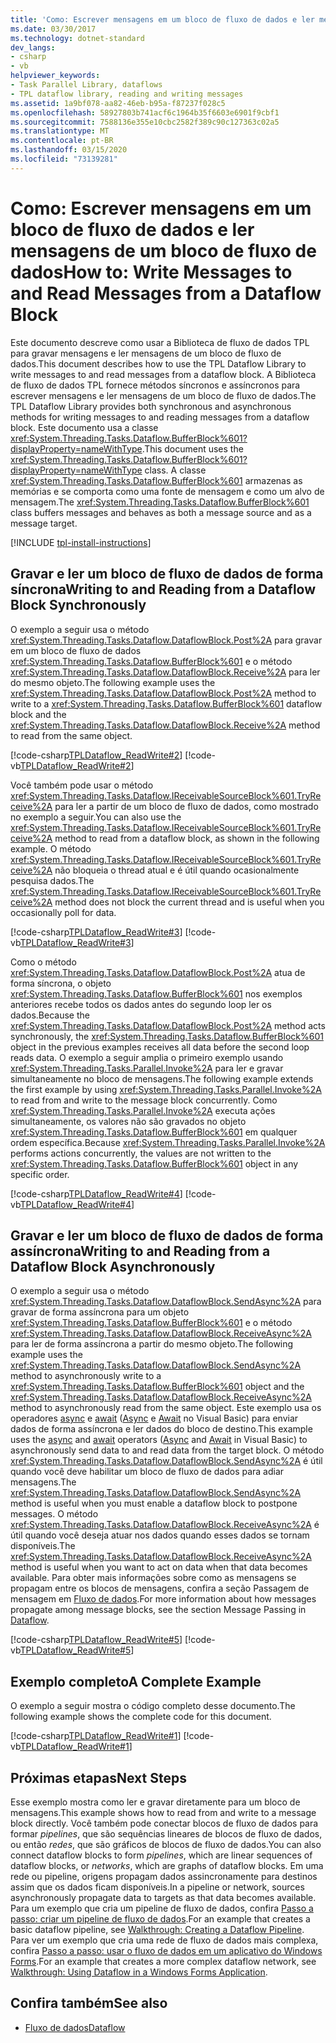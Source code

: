 ```yaml
---
title: 'Como: Escrever mensagens em um bloco de fluxo de dados e ler mensagens de um bloco de fluxo de dados'
ms.date: 03/30/2017
ms.technology: dotnet-standard
dev_langs:
- csharp
- vb
helpviewer_keywords:
- Task Parallel Library, dataflows
- TPL dataflow library, reading and writing messages
ms.assetid: 1a9bf078-aa82-46eb-b95a-f87237f028c5
ms.openlocfilehash: 58927803b741acf6c1964b35f6603e6901f9cbf1
ms.sourcegitcommit: 7588136e355e10cbc2582f389c90c127363c02a5
ms.translationtype: MT
ms.contentlocale: pt-BR
ms.lasthandoff: 03/15/2020
ms.locfileid: "73139281"
---
```

# <a name="how-to-write-messages-to-and-read-messages-from-a-dataflow-block"></a><span data-ttu-id="1d5aa-102">Como: Escrever mensagens em um bloco de fluxo de dados e ler mensagens de um bloco de fluxo de dados</span><span class="sxs-lookup"><span data-stu-id="1d5aa-102">How to: Write Messages to and Read Messages from a Dataflow Block</span></span>
<span data-ttu-id="1d5aa-103">Este documento descreve como usar a Biblioteca de fluxo de dados TPL para gravar mensagens e ler mensagens de um bloco de fluxo de dados.</span><span class="sxs-lookup"><span data-stu-id="1d5aa-103">This document describes how to use the TPL Dataflow Library to write messages to and read messages from a dataflow block.</span></span> <span data-ttu-id="1d5aa-104">A Biblioteca de fluxo de dados TPL fornece métodos síncronos e assíncronos para escrever mensagens e ler mensagens de um bloco de fluxo de dados.</span><span class="sxs-lookup"><span data-stu-id="1d5aa-104">The TPL Dataflow Library provides both synchronous and asynchronous methods for writing messages to and reading messages from a dataflow block.</span></span> <span data-ttu-id="1d5aa-105">Este documento usa a classe <xref:System.Threading.Tasks.Dataflow.BufferBlock%601?displayProperty=nameWithType>.</span><span class="sxs-lookup"><span data-stu-id="1d5aa-105">This document uses the <xref:System.Threading.Tasks.Dataflow.BufferBlock%601?displayProperty=nameWithType> class.</span></span> <span data-ttu-id="1d5aa-106">A classe <xref:System.Threading.Tasks.Dataflow.BufferBlock%601> armazenas as memórias e se comporta como uma fonte de mensagem e como um alvo de mensagem.</span><span class="sxs-lookup"><span data-stu-id="1d5aa-106">The <xref:System.Threading.Tasks.Dataflow.BufferBlock%601> class buffers messages and behaves as both a message source and as a message target.</span></span>  

[!INCLUDE [tpl-install-instructions](../../../includes/tpl-install-instructions.md)]

## <a name="writing-to-and-reading-from-a-dataflow-block-synchronously"></a><span data-ttu-id="1d5aa-107">Gravar e ler um bloco de fluxo de dados de forma síncrona</span><span class="sxs-lookup"><span data-stu-id="1d5aa-107">Writing to and Reading from a Dataflow Block Synchronously</span></span>  
 <span data-ttu-id="1d5aa-108">O exemplo a seguir usa o método <xref:System.Threading.Tasks.Dataflow.DataflowBlock.Post%2A> para gravar em um bloco de fluxo de dados <xref:System.Threading.Tasks.Dataflow.BufferBlock%601> e o método <xref:System.Threading.Tasks.Dataflow.DataflowBlock.Receive%2A> para ler do mesmo objeto.</span><span class="sxs-lookup"><span data-stu-id="1d5aa-108">The following example uses the <xref:System.Threading.Tasks.Dataflow.DataflowBlock.Post%2A> method to write to a <xref:System.Threading.Tasks.Dataflow.BufferBlock%601> dataflow block and the <xref:System.Threading.Tasks.Dataflow.DataflowBlock.Receive%2A> method to read from the same object.</span></span>  
  
 [!code-csharp[TPLDataflow_ReadWrite#2](../../../samples/snippets/csharp/VS_Snippets_Misc/tpldataflow_readwrite/cs/dataflowreadwrite.cs#2)]
 [!code-vb[TPLDataflow_ReadWrite#2](../../../samples/snippets/visualbasic/VS_Snippets_Misc/tpldataflow_readwrite/vb/dataflowreadwrite.vb#2)]  
  
 <span data-ttu-id="1d5aa-109">Você também pode usar o método <xref:System.Threading.Tasks.Dataflow.IReceivableSourceBlock%601.TryReceive%2A> para ler a partir de um bloco de fluxo de dados, como mostrado no exemplo a seguir.</span><span class="sxs-lookup"><span data-stu-id="1d5aa-109">You can also use the <xref:System.Threading.Tasks.Dataflow.IReceivableSourceBlock%601.TryReceive%2A> method to read from a dataflow block, as shown in the following example.</span></span> <span data-ttu-id="1d5aa-110">O método <xref:System.Threading.Tasks.Dataflow.IReceivableSourceBlock%601.TryReceive%2A> não bloqueia o thread atual e é útil quando ocasionalmente pesquisa dados.</span><span class="sxs-lookup"><span data-stu-id="1d5aa-110">The <xref:System.Threading.Tasks.Dataflow.IReceivableSourceBlock%601.TryReceive%2A> method does not block the current thread and is useful when you occasionally poll for data.</span></span>  
  
 [!code-csharp[TPLDataflow_ReadWrite#3](../../../samples/snippets/csharp/VS_Snippets_Misc/tpldataflow_readwrite/cs/dataflowreadwrite.cs#3)]
 [!code-vb[TPLDataflow_ReadWrite#3](../../../samples/snippets/visualbasic/VS_Snippets_Misc/tpldataflow_readwrite/vb/dataflowreadwrite.vb#3)]  
  
 <span data-ttu-id="1d5aa-111">Como o método <xref:System.Threading.Tasks.Dataflow.DataflowBlock.Post%2A> atua de forma síncrona, o objeto <xref:System.Threading.Tasks.Dataflow.BufferBlock%601> nos exemplos anteriores recebe todos os dados antes do segundo loop ler os dados.</span><span class="sxs-lookup"><span data-stu-id="1d5aa-111">Because the <xref:System.Threading.Tasks.Dataflow.DataflowBlock.Post%2A> method acts synchronously, the <xref:System.Threading.Tasks.Dataflow.BufferBlock%601> object in the previous examples receives all data before the second loop reads data.</span></span> <span data-ttu-id="1d5aa-112">O exemplo a seguir amplia o primeiro exemplo usando <xref:System.Threading.Tasks.Parallel.Invoke%2A> para ler e gravar simultaneamente no bloco de mensagens.</span><span class="sxs-lookup"><span data-stu-id="1d5aa-112">The following example extends the first example by using <xref:System.Threading.Tasks.Parallel.Invoke%2A> to read from and write to the message block concurrently.</span></span> <span data-ttu-id="1d5aa-113">Como <xref:System.Threading.Tasks.Parallel.Invoke%2A> executa ações simultaneamente, os valores não são gravados no objeto <xref:System.Threading.Tasks.Dataflow.BufferBlock%601> em qualquer ordem específica.</span><span class="sxs-lookup"><span data-stu-id="1d5aa-113">Because <xref:System.Threading.Tasks.Parallel.Invoke%2A> performs actions concurrently, the values are not written to the <xref:System.Threading.Tasks.Dataflow.BufferBlock%601> object in any specific order.</span></span>  
  
 [!code-csharp[TPLDataflow_ReadWrite#4](../../../samples/snippets/csharp/VS_Snippets_Misc/tpldataflow_readwrite/cs/dataflowreadwrite.cs#4)]
 [!code-vb[TPLDataflow_ReadWrite#4](../../../samples/snippets/visualbasic/VS_Snippets_Misc/tpldataflow_readwrite/vb/dataflowreadwrite.vb#4)]  
  
## <a name="writing-to-and-reading-from-a-dataflow-block-asynchronously"></a><span data-ttu-id="1d5aa-114">Gravar e ler um bloco de fluxo de dados de forma assíncrona</span><span class="sxs-lookup"><span data-stu-id="1d5aa-114">Writing to and Reading from a Dataflow Block Asynchronously</span></span>  
 <span data-ttu-id="1d5aa-115">O exemplo a seguir usa o método <xref:System.Threading.Tasks.Dataflow.DataflowBlock.SendAsync%2A> para gravar de forma assíncrona para um objeto <xref:System.Threading.Tasks.Dataflow.BufferBlock%601> e o método <xref:System.Threading.Tasks.Dataflow.DataflowBlock.ReceiveAsync%2A> para ler de forma assíncrona a partir do mesmo objeto.</span><span class="sxs-lookup"><span data-stu-id="1d5aa-115">The following example uses the <xref:System.Threading.Tasks.Dataflow.DataflowBlock.SendAsync%2A> method to asynchronously write to a <xref:System.Threading.Tasks.Dataflow.BufferBlock%601> object and the <xref:System.Threading.Tasks.Dataflow.DataflowBlock.ReceiveAsync%2A> method to asynchronously read from the same object.</span></span> <span data-ttu-id="1d5aa-116">Este exemplo usa os operadores [async](../../csharp/language-reference/keywords/async.md) e [await](../../csharp/language-reference/operators/await.md) ([Async](../../visual-basic/language-reference/modifiers/async.md) e [Await](../../visual-basic/language-reference/operators/await-operator.md) no Visual Basic) para enviar dados de forma assíncrona e ler dados do bloco de destino.</span><span class="sxs-lookup"><span data-stu-id="1d5aa-116">This example uses the [async](../../csharp/language-reference/keywords/async.md) and [await](../../csharp/language-reference/operators/await.md) operators ([Async](../../visual-basic/language-reference/modifiers/async.md) and [Await](../../visual-basic/language-reference/operators/await-operator.md) in Visual Basic) to asynchronously send data to and read data from the target block.</span></span> <span data-ttu-id="1d5aa-117">O método <xref:System.Threading.Tasks.Dataflow.DataflowBlock.SendAsync%2A> é útil quando você deve habilitar um bloco de fluxo de dados para adiar mensagens.</span><span class="sxs-lookup"><span data-stu-id="1d5aa-117">The <xref:System.Threading.Tasks.Dataflow.DataflowBlock.SendAsync%2A> method is useful when you must enable a dataflow block to postpone messages.</span></span> <span data-ttu-id="1d5aa-118">O método <xref:System.Threading.Tasks.Dataflow.DataflowBlock.ReceiveAsync%2A> é útil quando você deseja atuar nos dados quando esses dados se tornam disponíveis.</span><span class="sxs-lookup"><span data-stu-id="1d5aa-118">The <xref:System.Threading.Tasks.Dataflow.DataflowBlock.ReceiveAsync%2A> method is useful when you want to act on data when that data becomes available.</span></span> <span data-ttu-id="1d5aa-119">Para obter mais informações sobre como as mensagens se propagam entre os blocos de mensagens, confira a seção Passagem de mensagem em [Fluxo de dados](../../../docs/standard/parallel-programming/dataflow-task-parallel-library.md).</span><span class="sxs-lookup"><span data-stu-id="1d5aa-119">For more information about how messages propagate among message blocks, see the section Message Passing in [Dataflow](../../../docs/standard/parallel-programming/dataflow-task-parallel-library.md).</span></span>  
  
 [!code-csharp[TPLDataflow_ReadWrite#5](../../../samples/snippets/csharp/VS_Snippets_Misc/tpldataflow_readwrite/cs/dataflowreadwrite.cs#5)]
 [!code-vb[TPLDataflow_ReadWrite#5](../../../samples/snippets/visualbasic/VS_Snippets_Misc/tpldataflow_readwrite/vb/dataflowreadwrite.vb#5)]  
  
## <a name="a-complete-example"></a><span data-ttu-id="1d5aa-120">Exemplo completo</span><span class="sxs-lookup"><span data-stu-id="1d5aa-120">A Complete Example</span></span>  
 <span data-ttu-id="1d5aa-121">O exemplo a seguir mostra o código completo desse documento.</span><span class="sxs-lookup"><span data-stu-id="1d5aa-121">The following example shows the complete code for this document.</span></span>  
  
 [!code-csharp[TPLDataflow_ReadWrite#1](../../../samples/snippets/csharp/VS_Snippets_Misc/tpldataflow_readwrite/cs/dataflowreadwrite.cs#1)]
 [!code-vb[TPLDataflow_ReadWrite#1](../../../samples/snippets/visualbasic/VS_Snippets_Misc/tpldataflow_readwrite/vb/dataflowreadwrite.vb#1)]  
  
## <a name="next-steps"></a><span data-ttu-id="1d5aa-122">Próximas etapas</span><span class="sxs-lookup"><span data-stu-id="1d5aa-122">Next Steps</span></span>  
 <span data-ttu-id="1d5aa-123">Esse exemplo mostra como ler e gravar diretamente para um bloco de mensagens.</span><span class="sxs-lookup"><span data-stu-id="1d5aa-123">This example shows how to read from and write to a message block directly.</span></span> <span data-ttu-id="1d5aa-124">Você também pode conectar blocos de fluxo de dados para formar *pipelines*, que são sequências lineares de blocos de fluxo de dados, ou então *redes*, que são gráficos de blocos de fluxo de dados.</span><span class="sxs-lookup"><span data-stu-id="1d5aa-124">You can also connect dataflow blocks to form *pipelines*, which are linear sequences of dataflow blocks, or *networks*, which are graphs of dataflow blocks.</span></span> <span data-ttu-id="1d5aa-125">Em uma rede ou pipeline, origens propagam dados assincronamente para destinos assim que os dados ficam disponíveis.</span><span class="sxs-lookup"><span data-stu-id="1d5aa-125">In a pipeline or network, sources asynchronously propagate data to targets as that data becomes available.</span></span> <span data-ttu-id="1d5aa-126">Para um exemplo que cria um pipeline de fluxo de dados, confira [Passo a passo: criar um pipeline de fluxo de dados](../../../docs/standard/parallel-programming/walkthrough-creating-a-dataflow-pipeline.md).</span><span class="sxs-lookup"><span data-stu-id="1d5aa-126">For an example that creates a basic dataflow pipeline, see [Walkthrough: Creating a Dataflow Pipeline](../../../docs/standard/parallel-programming/walkthrough-creating-a-dataflow-pipeline.md).</span></span> <span data-ttu-id="1d5aa-127">Para ver um exemplo que cria uma rede de fluxo de dados mais complexa, confira [Passo a passo: usar o fluxo de dados em um aplicativo do Windows Forms](../../../docs/standard/parallel-programming/walkthrough-using-dataflow-in-a-windows-forms-application.md).</span><span class="sxs-lookup"><span data-stu-id="1d5aa-127">For an example that creates a more complex dataflow network, see [Walkthrough: Using Dataflow in a Windows Forms Application](../../../docs/standard/parallel-programming/walkthrough-using-dataflow-in-a-windows-forms-application.md).</span></span>  
  
## <a name="see-also"></a><span data-ttu-id="1d5aa-128">Confira também</span><span class="sxs-lookup"><span data-stu-id="1d5aa-128">See also</span></span>

- [<span data-ttu-id="1d5aa-129">Fluxo de dados</span><span class="sxs-lookup"><span data-stu-id="1d5aa-129">Dataflow</span></span>](../../../docs/standard/parallel-programming/dataflow-task-parallel-library.md)
